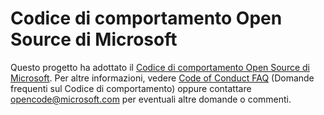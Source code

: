 # <a name="microsoft-open-source-code-of-conduct"></a>Codice di comportamento Open Source di Microsoft

Questo progetto ha adottato il [Codice di comportamento Open Source di Microsoft](https://opensource.microsoft.com/codeofconduct/).
Per altre informazioni, vedere [Code of Conduct FAQ](https://opensource.microsoft.com/codeofconduct/faq/) (Domande frequenti sul Codice di comportamento) oppure contattare [opencode@microsoft.com](mailto:opencode@microsoft.com) per eventuali altre domande o commenti.
